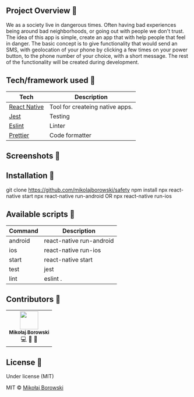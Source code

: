 
## Project Overview 🎉
We as a society live in dangerous times. Often having bad experiences being around bad neighborhoods, or going out with people we don't trust. The idea of this app is simple, create an app that with help people that feel in danger. The basic concept is to give functionality that would send an SMS, with geolocation of your phone by clicking a few times on your power button, to the phone number of your choice, with a short message. The rest of the functionality will be created during development.

## Tech/framework used 🔧

| Tech                                                    | Description                              |
| ------------------------------------------------------- | ---------------------------------------- |
| [React Native](https://reactnative.dev/)                | Tool for createing native apps.          |
| [Jest](https://jestjs.io/)                              | Testing                                  |
| [Eslint](https://eslint.org/)                           | Linter                                   |
| [Prettier](https://prettier.io/)                        | Code formatter                           |

## Screenshots :iphone:

## Installation 💾
git clone https://github.com/mikolajborowski/safety
npm install
npx react-native start
npx react-native run-android OR npx react-native run-ios

## Available scripts :memo:
| Command                   | Description                   |
| ------------------------- | ----------------------------- |
| android                   | react-native run-android      |
| ios                       | react-native run-ios          |
| start                     | react-native start            |
| test                      | jest                          |
| lint                      | eslint .                      |

## Contributors :metal:

<table>
  <tr>
    <td align="center">
      <a href="https://github.com/mikolajborowski">
        <img src="https://avatars3.githubusercontent.com/u/36244604?s=460&u=d40ecc4c8bb4080b496e6298cebea6ef8844225c&v=4" width="50px;" alt=""/>
        <br />
        <sub>
          <b>Mikołaj Borowski</b>
        </sub>
      </a>
      <br/>
      💻 🤔 🐛
  </tr>
  
</table>

## License 🔱

Under license (MIT)

MIT © [Mikołaj Borowski]()
